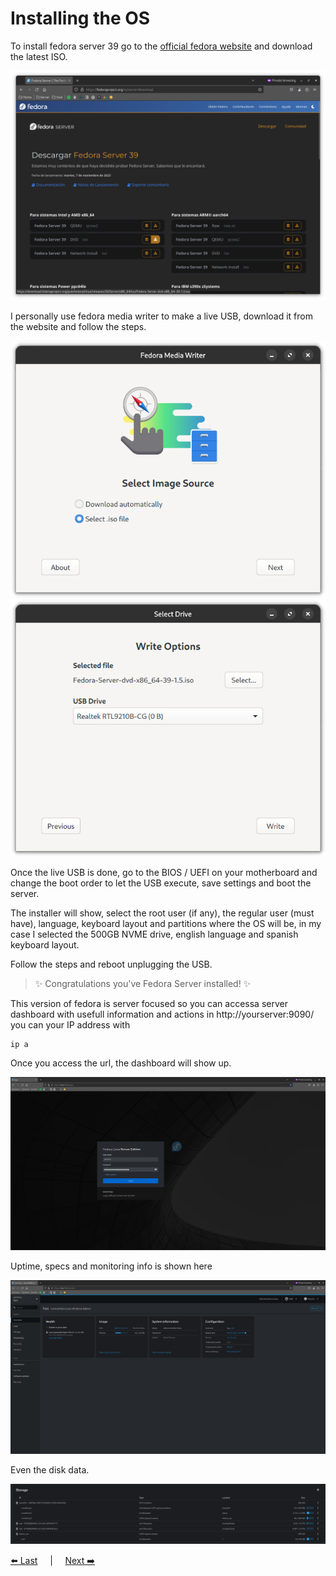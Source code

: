 # Installing the OS 

To install fedora server 39 go to the [official fedora website](https://fedoraproject.org/es/server/download) and download the latest ISO.

![fedora-website](./resources/installingOS/fedoraWebsite.png)

I personally use fedora media writer to make a live USB,
download it from the website and follow the steps.

![fedora-writer-step-1](./resources/installingOS/fedoraWriter1.png)
![fedora-writer-step-2](./resources/installingOS/fedoraWriter2.png)

Once the live USB is done, go to the BIOS / UEFI on your motherboard and change the boot order to let the USB execute, save settings and boot the server.

The installer will show, select the root user (if any), the regular user (must have), language, keyboard layout and partitions 
where the OS will be, in my case I selected the 500GB NVME drive, english language and spanish keyboard layout.

Follow the steps and reboot unplugging the USB.

> ✨ Congratulations you've Fedora Server installed! ✨ 

This version of fedora is server focused so you can accessa server dashboard with usefull information and actions in http://yourserver:9090/ you can your IP address with 
```shell
ip a
```

Once you access the url, the dashboard will show up.

![fedora-server-dashboard-login](./resources/installingOS/fedoraServerDashboard1.png)

Uptime, specs and monitoring info is shown here

![fedora-server-dashboard](./resources/installingOS/fedoraServerDashBoard2.png)

Even the disk data.

![fedora-server-dashboard](./resources/installingOS/fedoraServerDashBoard3.png)


[⬅️ Last](../README.md) 
&nbsp;&nbsp;&nbsp;&nbsp;|&nbsp;&nbsp;&nbsp;&nbsp;
[Next ➡️](./2.ssh.md)
